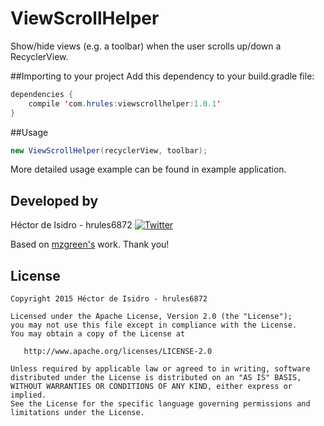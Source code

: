 ViewScrollHelper
=====
Show/hide views (e.g. a toolbar) when the user scrolls up/down a RecyclerView.

##Importing to your project
Add this dependency to your build.gradle file:
```java
dependencies {
    compile 'com.hrules:viewscrollhelper:1.0.1'
}
```
##Usage
```java
new ViewScrollHelper(recyclerView, toolbar);
```
More detailed usage example can be found in example application.

Developed by
-------
Héctor de Isidro - hrules6872 [![Twitter](http://img.shields.io/badge/contact-@h_rules-blue.svg?style=flat)](http://twitter.com/h_rules)

Based on [mzgreen's](https://github.com/mzgreen/HideOnScrollExample) work. Thank you!

License
-------
    Copyright 2015 Héctor de Isidro - hrules6872

    Licensed under the Apache License, Version 2.0 (the "License");
    you may not use this file except in compliance with the License.
    You may obtain a copy of the License at

       http://www.apache.org/licenses/LICENSE-2.0

    Unless required by applicable law or agreed to in writing, software
    distributed under the License is distributed on an "AS IS" BASIS,
    WITHOUT WARRANTIES OR CONDITIONS OF ANY KIND, either express or implied.
    See the License for the specific language governing permissions and
    limitations under the License.

